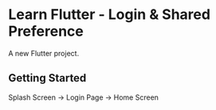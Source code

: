 # Learn Flutter - Login & Shared Preference

A new Flutter project.

## Getting Started

Splash Screen -> Login Page -> Home Screen

